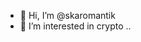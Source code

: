 - 👋 Hi, I’m @skaromantik
- 👀 I’m interested in crypto
..

<!---
skaromantik/skaromantik is a ✨ special ✨ repository because its `README.md` (this file) appears on your GitHub profile.
You can click the Preview link to take a look at your changes.
--->
